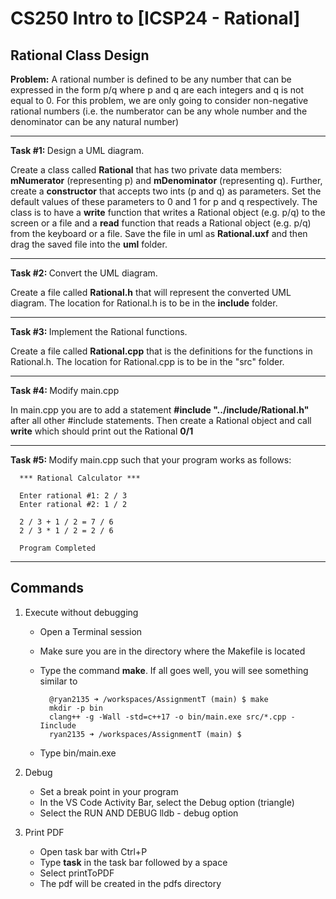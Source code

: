 # CS250 Intro to [ICSP24 - Rational]

## Rational Class Design

<b>Problem:</b> A rational number is defined to be any number that
can be expressed in the form p/q where p and q are each integers and q
is not equal to 0. For this problem, we are only going to consider
non-negative rational numbers (i.e. the numberator can be any whole
number and the denominator can be any natural number)

---
<b>Task #1: </b> Design a UML diagram.

Create a class called **Rational** that has two private data members: **mNumerator** (representing p) and **mDenominator** (representing q). Further, create a **constructor** that accepts two ints (p and q) as parameters. Set the default values of these parameters to 0 and 1 for p and q respectively. The class is to have a **write** function that writes a Rational object (e.g. p/q) to the screen or a file and a **read** function that reads a Rational object (e.g. p/q) from the keyboard or a file. Save the file in uml as **Rational.uxf** and then drag the saved file into the **uml** folder.

---
<b>Task #2: </b> Convert the UML diagram.

Create a file called **Rational.h** that will represent the converted UML diagram. The location for Rational.h is to be in the **include** folder.

---
<b>Task #3: </b> Implement the Rational functions.

Create a file called **Rational.cpp** that is the definitions for the functions in Rational.h. The location for Rational.cpp is to be in the "src" folder.

---
<b>Task #4: </b> Modify main.cpp

In main.cpp you are to add a statement **#include "../include/Rational.h"** after all other #include statements. Then create a Rational object and call **write** which should print out the Rational **0/1**

---
<b>Task #5: </b> Modify main.cpp such that your program works as follows:

      *** Rational Calculator ***

      Enter rational #1: 2 / 3
      Enter rational #2: 1 / 2
      
      2 / 3 + 1 / 2 = 7 / 6
      2 / 3 * 1 / 2 = 2 / 6

      Program Completed
---


## Commands

1. Execute without debugging

    * Open a Terminal session
    * Make sure you are in the directory where the Makefile is located
    * Type the command <b>make</b>. If all goes well, you will see something similar to 

      ```
        @ryan2135 ➜ /workspaces/AssignmentT (main) $ make
        mkdir -p bin
        clang++ -g -Wall -std=c++17 -o bin/main.exe src/*.cpp -Iinclude
        ryan2135 ➜ /workspaces/AssignmentT (main) $ 
      ```
    * Type bin/main.exe

2. Debug

    * Set a break point in your program
    * In the VS Code Activity Bar, select the Debug option (triangle)
    * Select the RUN AND DEBUG lldb - debug option

3. Print PDF

    * Open task bar with Ctrl+P
    * Type <b>task</b> in the task bar followed by a space
    * Select printToPDF
    * The pdf will be created in the pdfs directory
